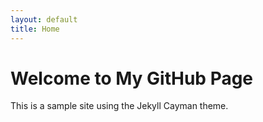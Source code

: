 ```yaml
---
layout: default
title: Home
---
```


# Welcome to My GitHub Page

This is a sample site using the Jekyll Cayman theme.
